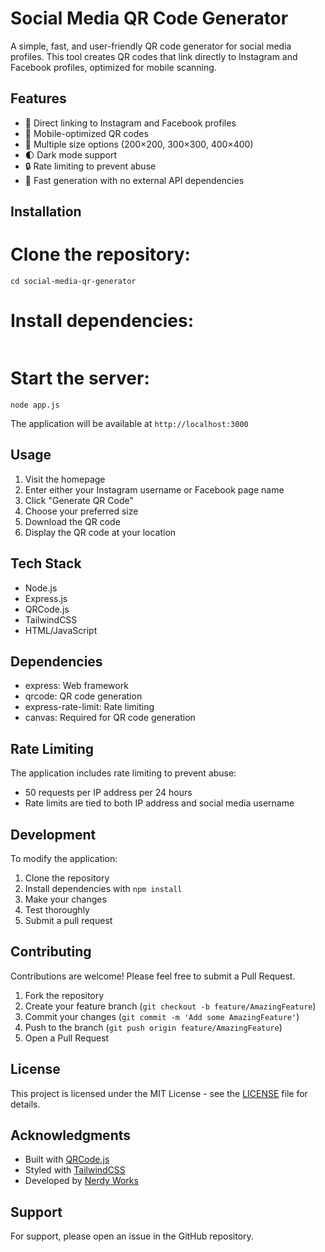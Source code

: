 # Social Media QR Code Generator

A simple, fast, and user-friendly QR code generator for social media profiles. This tool creates QR codes that link directly to Instagram and Facebook profiles, optimized for mobile scanning.

## Features

- 🎯 Direct linking to Instagram and Facebook profiles
- 📱 Mobile-optimized QR codes
- 🎨 Multiple size options (200×200, 300×300, 400×400)
- 🌓 Dark mode support
- 🔒 Rate limiting to prevent abuse
- 💨 Fast generation with no external API dependencies

## Installation

# Clone the repository:
```git clone https://github.com/nerdyworks/social-media-qr-generator.git 
cd social-media-qr-generator
```

# Install dependencies:
```npm install
```

# Start the server:
```node app.js```

The application will be available at `http://localhost:3000`

## Usage

1. Visit the homepage
2. Enter either your Instagram username or Facebook page name
3. Click "Generate QR Code"
4. Choose your preferred size
5. Download the QR code
6. Display the QR code at your location

## Tech Stack

- Node.js
- Express.js
- QRCode.js
- TailwindCSS
- HTML/JavaScript

## Dependencies

- express: Web framework
- qrcode: QR code generation
- express-rate-limit: Rate limiting
- canvas: Required for QR code generation

## Rate Limiting

The application includes rate limiting to prevent abuse:
- 50 requests per IP address per 24 hours
- Rate limits are tied to both IP address and social media username

## Development

To modify the application:

1. Clone the repository
2. Install dependencies with `npm install`
3. Make your changes
4. Test thoroughly
5. Submit a pull request

## Contributing

Contributions are welcome! Please feel free to submit a Pull Request.

1. Fork the repository
2. Create your feature branch (`git checkout -b feature/AmazingFeature`)
3. Commit your changes (`git commit -m 'Add some AmazingFeature'`)
4. Push to the branch (`git push origin feature/AmazingFeature`)
5. Open a Pull Request

## License

This project is licensed under the MIT License - see the [LICENSE](LICENSE) file for details.

## Acknowledgments

- Built with [QRCode.js](https://github.com/soldair/node-qrcode)
- Styled with [TailwindCSS](https://tailwindcss.com)
- Developed by [Nerdy Works](https://nerdyworks.com)

## Support

For support, please open an issue in the GitHub repository.
